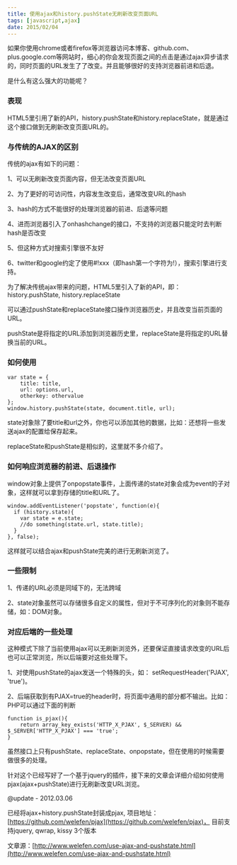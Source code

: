 ```yaml
---
title: 使用ajax和history.pushState无刷新改变页面URL
tags: [javascript,ajax]
date: 2015/02/04
---
```


如果你使用chrome或者firefox等浏览器访问本博客、github.com、plus.google.com等网站时，细心的你会发现页面之间的点击是通过ajax异步请求的，同时页面的URL发生了了改变。并且能够很好的支持浏览器前进和后退。

是什么有这么强大的功能呢？

### 表现

HTML5里引用了新的API，history.pushState和history.replaceState，就是通过这个接口做到无刷新改变页面URL的。

### 与传统的AJAX的区别

传统的ajax有如下的问题：

1、可以无刷新改变页面内容，但无法改变页面URL

2、为了更好的可访问性，内容发生改变后，通常改变URL的hash

3、hash的方式不能很好的处理浏览器的前进、后退等问题

4、进而浏览器引入了onhashchange的接口，不支持的浏览器只能定时去判断hash是否改变

5、但这种方式对搜索引擎很不友好

6、twitter和google约定了使用#!xxx（即hash第一个字符为!），搜索引擎进行支持。

为了解决传统ajax带来的问题，HTML5里引入了新的API，即：history.pushState, history.replaceState

可以通过pushState和replaceState接口操作浏览器历史，并且改变当前页面的URL。

pushState是将指定的URL添加到浏览器历史里，replaceState是将指定的URL替换当前的URL。

### 如何使用

```
var state = {
    title: title,
    url: options.url,
    otherkey: othervalue
};
window.history.pushState(state, document.title, url);
```

state对象除了要title和url之外，你也可以添加其他的数据，比如：还想将一些发送ajax的配置给保存起来。

replaceState和pushState是相似的，这里就不多介绍了。

### 如何响应浏览器的前进、后退操作

window对象上提供了onpopstate事件，上面传递的state对象会成为event的子对象，这样就可以拿到存储的title和URL了。

```
window.addEventListener('popstate', function(e){
  if (history.state){
    var state = e.state;
    //do something(state.url, state.title);
  }
}, false);
```

这样就可以结合ajax和pushState完美的进行无刷新浏览了。

### 一些限制

1、传递的URL必须是同域下的，无法跨域

2、state对象虽然可以存储很多自定义的属性，但对于不可序列化的对象则不能存储，如：DOM对象。

### 对应后端的一些处理

这种模式下除了当前使用ajax可以无刷新浏览外，还要保证直接请求改变的URL后也可以正常浏览，所以后端要对这些处理下。

1、对使用pushState的ajax发送一个特殊的头，如： setRequestHeader('PJAX', 'true')。

2、后端获取到有PJAX=true的header时，将页面中通用的部分都不输出。比如：PHP可以通过下面的判断

```
function is_pjax(){
    return array_key_exists('HTTP_X_PJAX', $_SERVER) && $_SERVER['HTTP_X_PJAX'] === 'true';
}
```

虽然接口上只有pushState、replaceState、onpopstate，但在使用的时候需要做很多的处理。

针对这个已经写好了一个基于jquery的插件，接下来的文章会详细介绍如何使用pjax(ajax+pushState)进行无刷新改变URL浏览。

@update - 2012.03.06

已经将ajax+history.pushState封装成pjax, 项目地址： [https://github.com/welefen/pjax](https://github.com/welefen/pjax)， 目前支持jquery, qwrap, kissy 3个版本

文章源：[http://www.welefen.com/use-ajax-and-pushstate.html](http://www.welefen.com/use-ajax-and-pushstate.html)
